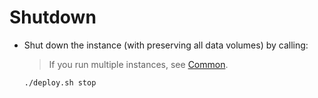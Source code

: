 # Shutdown
 
- Shut down the instance (with preserving all data volumes) by calling:  

    > If you run multiple instances, see [Common](../../common/README.md#multi-instance-support). 
  
  ```
  ./deploy.sh stop 
  ```
